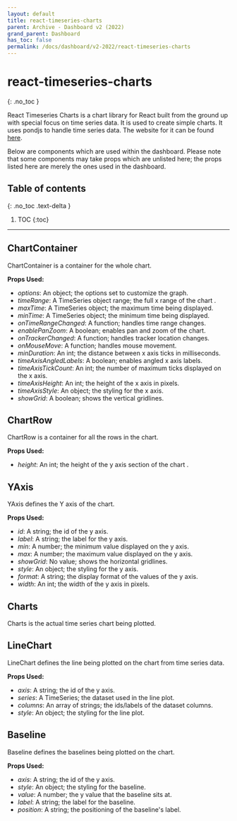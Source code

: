 ```yaml
---  
layout: default  
title: react-timeseries-charts
parent: Archive - Dashboard v2 (2022)
grand_parent: Dashboard
has_toc: false
permalink: /docs/dashboard/v2-2022/react-timeseries-charts
---  
```


# react-timeseries-charts
{: .no_toc }

React Timeseries Charts is a chart library for React built from the ground up with special focus on time series data. It is used to create simple charts. It uses pondjs to handle time series data. The website for it can be found [here](http://software.es.net/react-timeseries-charts/#/).

Below are components which are used within the dashboard. Please note that some components may take props which are unlisted here; the props listed here are merely the ones used in the dashboard.

## Table of contents
{: .no_toc .text-delta }

1. TOC
{:toc}

---

## ChartContainer

ChartContainer is a container for the whole chart.

**Props Used:**
- *options*: An object; the options set to customize the graph.
- *timeRange*: A TimeSeries object range; the full x range of the chart .
- *maxTime*: A TimeSeries object; the maximum time being displayed.
- *minTime*: A TimeSeries object; the minimum time being displayed.
- *onTimeRangeChanged*: A function; handles time range changes.
- *enablePanZoom*: A boolean; enables pan and zoom of the chart.
- *onTrackerChanged*: A function; handles tracker location changes.
- *onMouseMove*: A function; handles mouse movement.
- *minDuration*: An int; the distance between x axis ticks in milliseconds.
- *timeAxisAngledLabels*: A boolean; enables angled x axis labels.
- *timeAxisTickCount*: An int; the number of maximum ticks displayed on the x axis.
- *timeAxisHeight*: An int; the height of the x axis in pixels.
- *timeAxisStyle*: An object; the styling for the x axis.
- *showGrid*: A boolean; shows the vertical gridlines.

## ChartRow

ChartRow is a container for all the rows in the chart.

**Props Used:**
- *height*: An int; the height of the y axis section of the chart .

## YAxis

YAxis defines the Y axis of the chart.

**Props Used:**
- *id*: A string; the id of the y axis.
- *label*: A string; the label for the y axis.
- *min*: A number; the minimum value displayed on the y axis.
- *max*: A number; the maximum value displayed on the y axis.
- *showGrid*: No value; shows the horizontal gridlines.
- *style*: An object; the styling for the y axis.
- *format*: A string; the display format of the values of the y axis.
- *width*: An int; the width of the y axis in pixels.

## Charts

Charts is the actual time series chart being plotted.

## LineChart

LineChart defines the line being plotted on the chart from time series data.

**Props Used:**
- *axis*: A string; the id of the y axis.
- *series*: A TimeSeries; the dataset used in the line plot.
- *columns*: An array of strings; the ids/labels of the dataset columns.
- *style*: An object; the styling for the line plot.

## Baseline

Baseline defines the baselines being plotted on the chart.

**Props Used:**
- *axis*: A string; the id of  the y axis.
- *style*: An object; the styling for the baseline.
- *value*: A number; the y value that the baseline sits at.
- *label*: A string; the label for the baseline.
- *position*: A string; the positioning of the baseline's label.